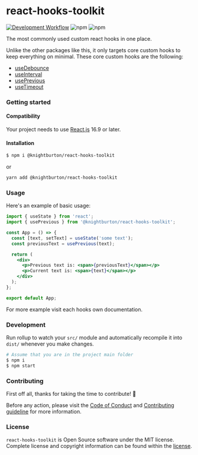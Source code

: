 # react-hooks-toolkit

[![Development Workflow](https://github.com/knightburton/react-hooks-toolkit/actions/workflows/development.yml/badge.svg)](https://github.com/knightburton/react-hooks-toolkit/actions/workflows/development.yml)
![npm](https://img.shields.io/npm/v/@knightburton/react-hooks-toolkit)
![npm](https://img.shields.io/npm/dt/@knightburton/react-hooks-toolkit)

The most commonly used custom react hooks in one place.

Unlike the other packages like this, it only targets core custom hooks to keep everything on minimal.
These core custom hooks are the following:
- [useDebounce](/src/useDebounce/README.md)
- [useInterval](/src/useInterval/README.md)
- [usePrevious](/src/usePrevious/README.md)
- [useTimeout](/src/useTimeout/README.md)

### Getting started
#### Compatibility
Your project needs to use [React.js](https://reactjs.org/) 16.9 or later.

#### Installation
```bash
$ npm i @knightburton/react-hooks-toolkit
```
or
```bash
yarn add @knightburton/react-hooks-toolkit
```

### Usage
Here's an example of basic usage:
```jsx
import { useState } from 'react';
import { usePrevious } from '@knightburton/react-hooks-toolkit';

const App = () => {
  const [text, setText] = useState('some text');
  const previousText = usePrevious(text);

  return (
    <div>
      <p>Previous text is: <span>{previousText}</span></p>
      <p>Current text is: <span>{text}</span></p>
    </div>
  );
};

export default App;
```
For more example visit each hooks own documentation.

### Development
Run rollup to watch your `src/` module and automatically recompile it into `dist/` whenever you make changes.
```bash
# Assume that you are in the project main folder
$ npm i
$ npm start
```

### Contributing
First off all, thanks for taking the time to contribute! :muscle:

Before any action, please visit the [Code of Conduct](https://github.com/knightburton/react-hooks-toolkit/blob/main/CODE_OF_CONDUCT.md) and [Contributing guideline](https://github.com/knightburton/react-hooks-toolkit/blob/main/CONTRIBUTING.md) for more information.

### License

`react-hooks-toolkit` is Open Source software under the MIT license. Complete license and copyright information can be found within the [license](https://github.com/knightburton/react-hooks-toolkit/blob/main/LICENSE).
